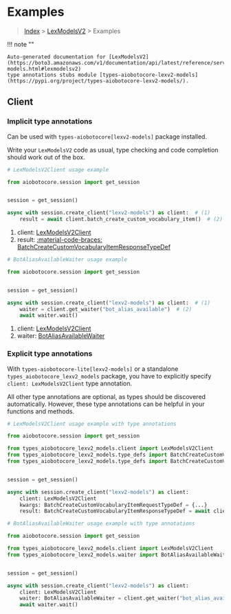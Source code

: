 # Examples

> [Index](../README.md) > [LexModelsV2](./README.md) > Examples

!!! note ""

    Auto-generated documentation for [LexModelsV2](https://boto3.amazonaws.com/v1/documentation/api/latest/reference/services/lexv2-models.html#lexmodelsv2)
    type annotations stubs module [types-aiobotocore-lexv2-models](https://pypi.org/project/types-aiobotocore-lexv2-models/).

## Client

### Implicit type annotations

Can be used with `types-aiobotocore[lexv2-models]` package installed.

Write your `LexModelsV2` code as usual,
type checking and code completion should work out of the box.



```python
# LexModelsV2Client usage example

from aiobotocore.session import get_session


session = get_session()

async with session.create_client("lexv2-models") as client:  # (1)
    result = await client.batch_create_custom_vocabulary_item()  # (2)
```

1. client: [LexModelsV2Client](./client.md)
2. result: [:material-code-braces: BatchCreateCustomVocabularyItemResponseTypeDef](./type_defs.md#batchcreatecustomvocabularyitemresponsetypedef) 





```python
# BotAliasAvailableWaiter usage example

from aiobotocore.session import get_session


session = get_session()

async with session.create_client("lexv2-models") as client:  # (1)
    waiter = client.get_waiter("bot_alias_available")  # (2)
    await waiter.wait()
```

1. client: [LexModelsV2Client](./client.md)
2. waiter: [BotAliasAvailableWaiter](./waiters.md#botaliasavailablewaiter)


### Explicit type annotations

With `types-aiobotocore-lite[lexv2-models]`
or a standalone `types_aiobotocore_lexv2_models` package, you have to explicitly specify
`client: LexModelsV2Client` type annotation.

All other type annotations are optional, as types should be discovered automatically.
However, these type annotations can be helpful in your functions and methods.


```python
# LexModelsV2Client usage example with type annotations

from aiobotocore.session import get_session

from types_aiobotocore_lexv2_models.client import LexModelsV2Client
from types_aiobotocore_lexv2_models.type_defs import BatchCreateCustomVocabularyItemResponseTypeDef
from types_aiobotocore_lexv2_models.type_defs import BatchCreateCustomVocabularyItemRequestTypeDef


session = get_session()

async with session.create_client("lexv2-models") as client:
    client: LexModelsV2Client
    kwargs: BatchCreateCustomVocabularyItemRequestTypeDef = {...}
    result: BatchCreateCustomVocabularyItemResponseTypeDef = await client.batch_create_custom_vocabulary_item(**kwargs)
```





```python
# BotAliasAvailableWaiter usage example with type annotations

from aiobotocore.session import get_session

from types_aiobotocore_lexv2_models.client import LexModelsV2Client
from types_aiobotocore_lexv2_models.waiter import BotAliasAvailableWaiter


session = get_session()

async with session.create_client("lexv2-models") as client:
    client: LexModelsV2Client
    waiter: BotAliasAvailableWaiter = client.get_waiter("bot_alias_available")
    await waiter.wait()
```
